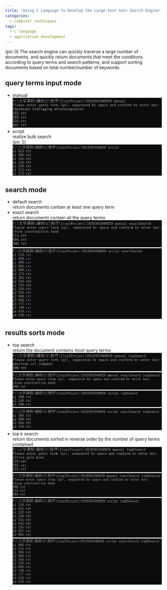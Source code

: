```yaml
---
title: "Using C Language to Develop the Large-text Sets Search Engine"
categories:
  - computer techniques
tags:
  - C language
  - application development
---
```

(pic 0)
The search engine can quickly traverse a large number of documents, and quickly return documents that meet the conditions according to query terms and search patterns, and support sorting documents based on total number/number of keywords.

## query terms input mode
+ manual  
  ![avatar](/assets/images/c_search_engine/1.png)
+ script  
  realize bulk search  
  (pic 2)  
  ![avatar](/../assets/images/c_search_engine/3.png)
  
## search mode
+ default search  
  return documents contain at least one query term
+ exact search  
  return documents contain all the query terms  
  ![avatar](../assets/images/c_search_engine/4.png)  
  ![avatar](../assets/images/c_search_engine/5.png)
  
## results sorts mode
+ top search  
  return the document contains most query terms  
  ![avatar](../assets/images/c_search_engine/6.png)  
  ![avatar](../assets/images/c_search_engine/7.png)  
  ![avatar](../assets/images/c_search_engine/8.png)  
  ![avatar](../assets/images/c_search_engine/9.png)  
+ top k search  
  return documents sorted in reverse order by the number of query terms contained  
  ![avatar](../assets/images/c_search_engine/10.png)  
  ![avatar](../assets/images/c_search_engine/11.png)  
  ![avatar](../assets/images/c_search_engine/12.png)  
  ![avatar](../assets/images/c_search_engine/13.png)  
